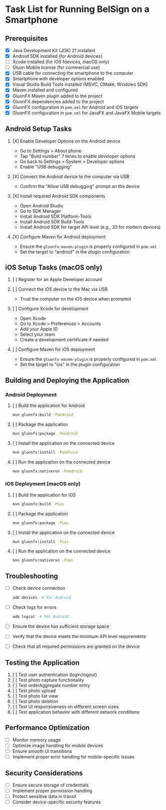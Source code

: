 # Task List for Running BelSign on a Smartphone

## Prerequisites
- [X] Java Development Kit (JDK) 21 installed
- [X] Android SDK installed (for Android devices)
- [ ] Xcode installed (for iOS fdevices, macOS only)
- [ ] Gluon Mobile license (for commercial use)
- [X] USB cable for connecting the smartphone to the computer
- [X] Smartphone with developer options enabled
- [X] Visual Studio Build Tools installed (MSVC, CMake, Windows SDK)
- [X] Maven installed and configured
- [X] GluonFX Maven plugin added to the project
- [X] GluonFX dependencies added to the project
- [X] GluonFX configuration in `pom.xml` for Android and iOS targets
- [X] GluonFX configuration in `pom.xml` for JavaFX and JavaFX Mobile targets

## Android Setup Tasks
1. [X] Enable Developer Options on the Android device
   - Go to Settings > About phone
   - Tap "Build number" 7 times to enable developer options
   - Go back to Settings > System > Developer options
   - Enable "USB debugging"

2. [X] Connect the Android device to the computer via USB
   - Confirm the "Allow USB debugging" prompt on the device

3. [X] Install required Android SDK components
   - Open Android Studio
   - Go to SDK Manager
   - Install Android SDK Platform-Tools
   - Install Android SDK Build-Tools
   - Install Android SDK for target API level (e.g., 33 for modern devices)

4. [X] Configure Maven for Android deployment
   - Ensure the `gluonfx-maven-plugin` is properly configured in `pom.xml`
   - Set the target to "android" in the plugin configuration

## iOS Setup Tasks (macOS only)
1. [ ] Register for an Apple Developer account

2. [ ] Connect the iOS device to the Mac via USB
   - Trust the computer on the iOS device when prompted

3. [ ] Configure Xcode for development
   - Open Xcode
   - Go to Xcode > Preferences > Accounts
   - Add your Apple ID
   - Select your team
   - Create a development certificate if needed

4. [ ] Configure Maven for iOS deployment
   - Ensure the `gluonfx-maven-plugin` is properly configured in `pom.xml`
   - Set the target to "ios" in the plugin configuration

## Building and Deploying the Application

### Android Deployment
1. [ ] Build the application for Android
   ```bash
   mvn gluonfx:build -Pandroid
   ```

2. [ ] Package the application
   ```bash
   mvn gluonfx:package -Pandroid
   ```

3. [ ] Install the application on the connected device
   ```bash
   mvn gluonfx:install -Pandroid
   ```

4. [ ] Run the application on the connected device
   ```bash
   mvn gluonfx:nativerun -Pandroid
   ```

### iOS Deployment (macOS only)
1. [ ] Build the application for iOS
   ```bash
   mvn gluonfx:build -Pios
   ```

2. [ ] Package the application
   ```bash
   mvn gluonfx:package -Pios
   ```

3. [ ] Install the application on the connected device
   ```bash
   mvn gluonfx:install -Pios
   ```

4. [ ] Run the application on the connected device
   ```bash
   mvn gluonfx:nativerun -Pios
   ```

## Troubleshooting
- [ ] Check device connection
   ```bash
   adb devices  # For Android
   ```

- [ ] Check logs for errors
   ```bash
   adb logcat  # For Android
   ```

- [ ] Ensure the device has sufficient storage space
- [ ] Verify that the device meets the minimum API level requirements
- [ ] Check that all required permissions are granted on the device

## Testing the Application
1. [ ] Test user authentication (login/logout)
2. [ ] Test photo capture functionality
3. [ ] Test orderAggregate number entry
4. [ ] Test photo upload
5. [ ] Test photo list view
6. [ ] Test photo deletion
7. [ ] Test UI responsiveness on different screen sizes
8. [ ] Test application behavior with different network conditions

## Performance Optimization
- [ ] Monitor memory usage
- [ ] Optimize image handling for mobile devices
- [ ] Ensure smooth UI transitions
- [ ] Implement proper error handling for mobile-specific issues

## Security Considerations
- [ ] Ensure secure storage of credentials
- [ ] Implement proper permission handling
- [ ] Protect sensitive data in transit
- [ ] Consider device-specific security features